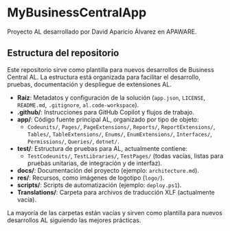 # MyBusinessCentralApp



Proyecto AL desarrollado por David Aparicio Álvarez en APAWARE.

## Estructura del repositorio

Este repositorio sirve como plantilla para nuevos desarrollos de Business Central AL. La estructura está organizada para facilitar el desarrollo, pruebas, documentación y despliegue de extensiones AL.

- **Raíz**: Metadatos y configuración de la solución (`app.json`, `LICENSE`, `README.md`, `.gitignore`, `al.code-workspace`).
- **.github/**: Instrucciones para GitHub Copilot y flujos de trabajo.
- **app/**: Código fuente principal AL, organizado por tipo de objeto:
	- `Codeunits/`, `Pages/`, `PageExtensions/`, `Reports/`, `ReportExtensions/`, `Tables/`, `TableExtensions/`, `Enums/`, `EnumExtensions/`, `Interfaces/`, `Permissions/`, `Queries/`, `dotnet/`.
- **test/**: Estructura de pruebas para AL, actualmente contiene:
	- `TestCodeunits/`, `TestLibraries/`, `TestPages/` (todas vacías, listas para pruebas unitarias, de integración y de interfaz).
- **docs/**: Documentación del proyecto (ejemplo: `architecture.md`).
- **res/**: Recursos, como imágenes de logotipo (`logo/`).
- **scripts/**: Scripts de automatización (ejemplo: `deploy.ps1`).
- **Translations/**: Carpeta para archivos de traducción XLF (actualmente vacía).

La mayoría de las carpetas están vacías y sirven como plantilla para nuevos desarrollos AL siguiendo las mejores prácticas.

